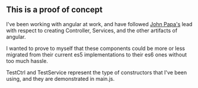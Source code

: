 

This is a proof of concept
--------------------------


I've been working with angular at work, and have followed [John Papa's](https://github.com/johnpapa/angular-styleguide)
lead with respect to creating Controller, Services, and the other artifacts of
angular.


I wanted to prove to myself that these components could be more or less migrated
from their current es5 implementations to their es6 ones without too much hassle.

TestCtrl and TestService represent the type of constructors that I've been
 using, and they are demonstrated in main.js.
